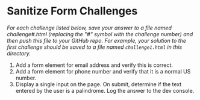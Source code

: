 # Sanitize Form Challenges

_For each challenge listed below, save your answer to a file named challenge#.html (replacing the
"#" symbol with the challenge number) and then push this file to your GitHub repo. For example, your
solution to the first challenge should be saved to a file named ```challenge1.html``` in this
directory._

1. Add a form element for email address and verify this is correct.
2. Add a form element for phone number and verify that it is a normal US number.
3. Display a single input on the page. On submit, determine if the text entered by the user is a
palindrome. Log the answer to the dev console.
